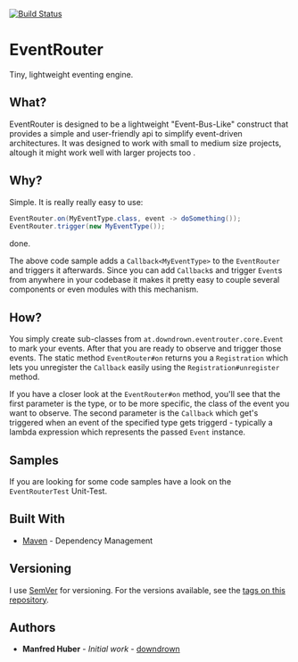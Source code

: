 [![Build Status](https://travis-ci.com/downdrown/eventrouter.svg?branch=master)](https://travis-ci.com/downdrown/eventrouter)

# EventRouter
Tiny, lightweight eventing engine.

## What?
EventRouter is designed to be a lightweight "Event-Bus-Like" construct that provides a simple and user-friendly api to 
simplify event-driven architectures. It was designed to work with small to medium size projects, altough it might work
well with larger projects too .

## Why?
Simple. It is really really easy to use:

```java
EventRouter.on(MyEventType.class, event -> doSomething());
EventRouter.trigger(new MyEventType());
```

done.


The above code sample adds a `Callback<MyEventType>` to the `EventRouter` and triggers it afterwards. Since you can add
`Callback`s and trigger `Event`s from anywhere in your codebase it makes it pretty easy to couple several components or
even modules with this mechanism.

## How?
You simply create sub-classes from `at.downdrown.eventrouter.core.Event` to mark your events. After that you are ready
to observe and trigger those events. The static method `EventRouter#on` returns you a `Registration` which lets you
unregister the `Callback` easily using the `Registration#unregister` method.

If you have a closer look at the `EventRouter#on` method, you'll see that the first parameter is the type, or to be more
specific, the class of the event you want to observe. The second parameter is the `Callback` which get's triggered when
an event of the specified type gets triggerd - typically a lambda expression which represents the passed `Event` instance.

## Samples
If you are looking for some code samples have a look on the `EventRouterTest` Unit-Test.

## Built With

* [Maven](https://maven.apache.org/) - Dependency Management

## Versioning

I use [SemVer](http://semver.org/) for versioning. For the versions available, see the [tags on this repository](https://github.com/downdrown/eventrouter/tags). 

## Authors

* **Manfred Huber** - *Initial work* - [downdrown](https://github.com/downdrown)